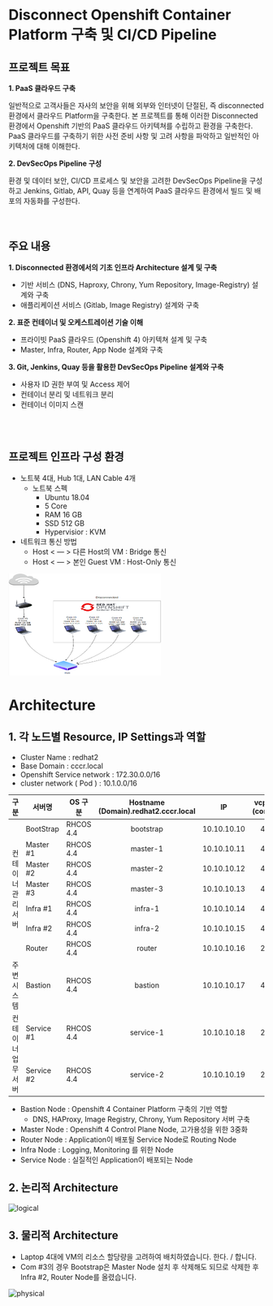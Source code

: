 # Disconnect Openshift Container Platform 구축 및 CI/CD Pipeline

## 프로젝트 목표

**1. PaaS 클라우드 구축**

일반적으로 고객사들은 자사의 보안을 위해 외부와 인터넷이 단절된, 즉 disconnected 환경에서 클라우드 Platform을 구축한다. 본 프로젝트를 통해 이러한
 Disconnected 환경에서 Openshift 기반의 PaaS 클라우드 아키텍쳐를 수립하고 환경을 구축한다. PaaS 클라우드를 구축하기 위한 사전 준비 사항 및 고려 사항을 파악하고 일반적인 아키텍처에 대해 이해한다. 

**2. DevSecOps Pipeline 구성**

환경 및 데이터 보안, CI/CD 프로세스 및 보안을 고려한 DevSecOps Pipeline을 구성하고 Jenkins, Gitlab, API, Quay 등을 연계하여 PaaS 클라우드 환경에서 빌드 및 배포의 자동화를 구성한다.  
<br></br>

## 주요 내용

**1. Disconnected 환경에서의 기초 인프라 Architecture 설계 및 구축**
- 기반 서비스 (DNS, Haproxy, Chrony, Yum Repository, Image-Registry) 설계와 구축
- 애플리케이션 서비스 (Gitlab, Image Registry) 설계와 구축

**2. 표준 컨테이너 및 오케스트레이션 기술 이해**
- 프라이빗 PaaS 클라우드 (Openshift 4) 아키텍쳐 설계 및 구축
- Master, Infra, Router, App Node 설계와 구축

**3. Git, Jenkins, Quay 등을 활용한 DevSecOps Pipeline 설계와 구축**
- 사용자 ID 권한 부여 및 Access 제어
- 컨테이너 분리 및 네트워크 분리
- 컨테이너 이미지 스캔

<br></br>
## 프로젝트 인프라 구성 환경

- 노트북 4대, Hub 1대,  LAN Cable 4개
    - 노트북 스펙
        - Ubuntu 18.04
        - 5 Core
        - RAM 16 GB
        - SSD 512 GB
        - Hypervisior : KVM
- 네트워크 통신 방법
    - Host < — > 다른 Host의 VM : Bridge 통신
    - Host < — > 본인 Guest VM : Host-Only 통신

<img src="/image/ProjectEnvironment.png" width="300" height="200">

# Architecture

## 1. 각 노드별 Resource, IP Settings과 역할

- Cluster Name : redhat2
- Base Domain : cccr.local
- Openshift Service network : 172.30.0.0/16
- cluster network ( Pod ) : 10.1.0.0/16



<table>
<thead>
    <tr>
        <th>구분</th>
        <th>서버명</th>
        <th>OS 구분</th>
        <th>Hostname<br>(Domain).redhat2.cccr.local</th>
        <th>IP</th>
        <th>vcpu<br>(core)</th>
        <th>Memory<br>(GB)</th>
        <th>OS</th>
        <th>contaimer<br>Runtime</th>
    </tr>
</thead>
<tbody>
    <tr>
        <td rowspan=7>컨테이너 <br>관리서버</td>
        <td>BootStrap</td>
        <td>RHCOS 4.4</td>
        <td align="center">bootstrap</td>
        <td>10.10.10.10</td>
        <td align="center">4</td>
        <td align="center">16</td>
        <td>120</td>
        <td>100</td>
    </tr>
    <tr>
        <td>Master #1</td>
        <td>RHCOS 4.4</td>
        <td align="center">master-1</td>
        <td>10.10.10.11</td>
        <td align="center">4</td>
        <td align="center">8</td>
        <td>100</td>
        <td>100</td>
    </tr>
    <tr>
        <td>Master #2</td>
        <td>RHCOS 4.4</td>
        <td align="center">master-2</td>
        <td>10.10.10.12</td>
        <td align="center">4</td>
        <td align="center">8</td>
        <td>100</td>
        <td>100</td>
    </tr>
    <tr>
        <td>Master #3</td>
        <td>RHCOS 4.4</td>
        <td align="center">master-3</td>
        <td>10.10.10.13</td>
        <td align="center">4</td>
        <td align="center">8</td>
        <td>100</td>
        <td>100</td>
    </tr>
    <tr>
        <td>Infra #1 </td>
        <td>RHCOS 4.4</td>
        <td align="center">infra-1</td>
        <td>10.10.10.14</td>
        <td align="center">4</td>
        <td align="center">8</td>
        <td>100</td>
        <td>100</td>
    </tr>
    <tr>
        <td>Infra #2</td>
        <td>RHCOS 4.4</td>
        <td align="center">infra-2</td>
        <td>10.10.10.15</td>
        <td align="center">4</td>
        <td align="center">8</td>
        <td>100</td>
        <td>100</td>
    </tr>
    <tr>
        <td>Router</td>
        <td>RHCOS 4.4</td>
        <td align="center">router</td>
        <td>10.10.10.16</td>
        <td align="center">2</td>
        <td align="center">3</td>
        <td>100</td>
        <td>100</td>
    </tr>
    <tr>
        <td>주변시스템</td>
        <td>Bastion</td>
        <td>RHCOS 4.4</td>
        <td align="center">bastion</td>
        <td>10.10.10.17</td>
        <td align="center">4</td>
        <td align="center">8</td>
        <td>100</td>
        <td>100</td>
    </tr>
    <tr>
        <td rowspan=2>컨테이너 <br> 업무서버 </td>
        <td>Service #1</td>
        <td>RHCOS 4.4</td>
        <td align="center">service-1</td>
        <td>10.10.10.18</td>
        <td align="center">2</td>
        <td align="center">4</td>
        <td>100</td>
        <td>100</td>
    </tr>
    <tr>
        <td>Service #2</td>
        <td>RHCOS 4.4</td>
        <td align="center">service-2</td>
        <td>10.10.10.19</td>
        <td align="center">2</td>
        <td align="center">4</td>
        <td>100</td>
        <td>100</td>
    </tr>

</tbody>
</table>

- Bastion Node : Openshift 4 Container Platform 구축의 기반 역할
    - DNS, HAProxy, Image Registry, Chrony, Yum Repository 서버 구축
- Master Node : Openshift 4 Control Plane Node, 고가용성을 위한 3중화
- Router Node : Application이 배포될 Service Node로 Routing Node
- Infra Node : Logging, Monitoring 를 위한 Node
- Service Node : 실질적인 Application이 배포되는 Node

## 2. 논리적 Architecture

![logical](./images/logical.png)

## 3. 물리적 Architecture

- Laptop 4대에 VM의 리소스 할당량을 고려하여 배치하였습니다.  한다. / 합니다.
- Com #3의 경우 Bootstrap은 Master Node 설치 후 삭제해도 되므로 삭제한 후 Infra #2, Router Node를 올렸습니다.

![physical](./images/physical.png)
